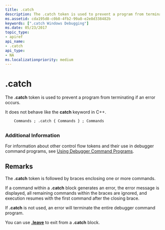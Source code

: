 ```yaml
---
title: .catch
description: The .catch token is used to prevent a program from terminating if an error occurs.It does not behave like the catch keyword in C++.
ms.assetid: cda195d8-c0b8-4fb2-99a8-e2e8d338482b
keywords: [".catch Windows Debugging"]
ms.date: 05/23/2017
topic_type:
- apiref
api_name:
- .catch
api_type:
- NA
ms.localizationpriority: medium
---
```


# .catch


The **.catch** token is used to prevent a program from terminating if an error occurs.

It does not behave like the **catch** keyword in C++.

```dbgsyntax
    Commands ; .catch { Commands } ; Commands 
```

## <span id="ddk_token_catch_dbg"></span><span id="DDK_TOKEN_CATCH_DBG"></span>


### <span id="Additional_Information"></span><span id="additional_information"></span><span id="ADDITIONAL_INFORMATION"></span>Additional Information

For information about other control flow tokens and their use in debugger command programs, see [Using Debugger Command Programs](using-debugger-command-programs.md).

Remarks
-------

The **.catch** token is followed by braces enclosing one or more commands.

If a command within a **.catch** block generates an error, the error message is displayed, all remaining commands within the braces are ignored, and execution resumes with the first command after the closing brace.

If **.catch** is not used, an error will terminate the entire debugger command program.

You can use [**.leave**](-leave.md) to exit from a **.catch** block.

 

 





